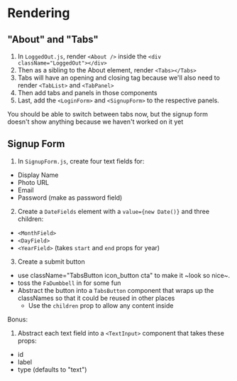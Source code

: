 # Rendering

## "About" and "Tabs"

1. In `LoggedOut.js`, render `<About />` inside the `<div className="LoggedOut"></div>`
2. Then as a sibling to the About element, render `<Tabs></Tabs>`
3. Tabs will have an opening and closing tag because we'll also need to render `<TabList>` and `<TabPanel>`
4. Then add tabs and panels in those components
5. Last, add the `<LoginForm>` and `<SignupForm>` to the respective panels.

You should be able to switch between tabs now, but the signup form doesn't show anything because we haven't worked on it yet

## Signup Form

1. In `SignupForm.js`, create four text fields for:

- Display Name
- Photo URL
- Email
- Password (make as password field)

2. Create a `DateFields` element with a `value={new Date()}` and three children:

- `<MonthField>`
- `<DayField>`
- `<YearField>` (takes `start` and `end` props for year)

3. Create a submit button

- use className="TabsButton icon_button cta" to make
  it ~look so nice~.
- toss the `FaDumbbell` in for some fun
- Abstract the button into a `TabsButton` component
  that wraps up the classNames so that it could be
  reused in other places
  - Use the `children` prop to allow any content inside

Bonus:

1. Abstract each text field into a `<TextInput>` component that takes these props:

- id
- label
- type (defaults to "text")
